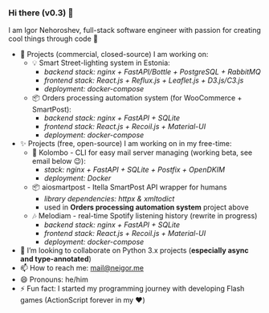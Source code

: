 ### Hi there (v0.3) 👋

I am Igor Nehoroshev, full-stack software engineer with passion for creating cool things through code :rocket:

- 💼 Projects (commercial, closed-source) I am working on:
  - 💡 Smart Street-lighting system in Estonia:
    - *backend stack: nginx + FastAPI/Bottle + PostgreSQL + RabbitMQ*
    - *frontend stack: React.js + Reflux.js + Leaflet.js + D3.js/C3.js*
    - *deployment: docker-compose*
  - 📦 Orders processing automation system (for WooCommerce + SmartPost):
    - *backend stack: nginx + FastAPI + SQLite*
    - *frontend stack: React.js + Recoil.js + Material-UI*
    - *deployment: docker-compose*
- ✨ Projects (free, open-source) I am working on in my free-time:
  - 💌 Kolombo - CLI for easy mail server managing (working beta, see email below 😉):
    - *stack: nginx + FastAPI + SQLite + Postfix + OpenDKIM*
    - *deployment: Docker*
  - 📦 aiosmartpost - Itella SmartPost API wrapper for humans
    - *library dependencies: httpx & xmltodict*
    - used in **Orders processing automation system** project above
  - 🎶 Melodiam - real-time Spotify listening history (rewrite in progress)
    - *backend stack: nginx + FastAPI + SQLite*
    - *frontend stack: React.js + Recoil.js + Material-UI*
    - *deployment: docker-compose*
- 👯 I’m looking to collaborate on Python 3.x projects (**especially async and type-annotated**)
- 📫 How to reach me: mail@neigor.me
- 😄 Pronouns: he/him
- ⚡ Fun fact: I started my programming journey with developing Flash games (ActionScript forever in my :heart:)
